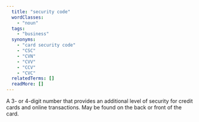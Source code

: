 ```yaml
---
  title: "security code"
  wordClasses:
    - "noun"
  tags:
    - "business"
  synonyms:
    - "card security code"
    - "CSC"
    - "CVN"
    - "CVV"
    - "CCV"
    - "CVC"
  relatedTerms: []
  readMore: []
---
```

A 3- or 4-digit number that provides an additional level of security for credit cards and online transactions. May be found on the back or front of the card.
